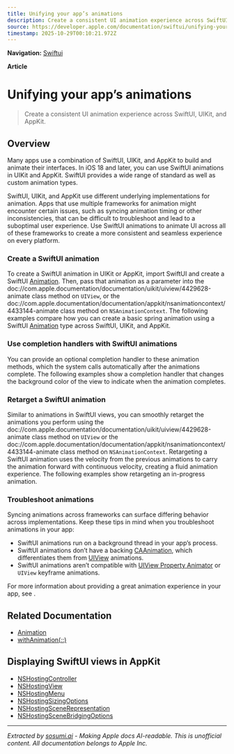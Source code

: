 ```yaml
---
title: Unifying your app’s animations
description: Create a consistent UI animation experience across SwiftUI, UIKit, and AppKit.
source: https://developer.apple.com/documentation/swiftui/unifying-your-app-s-animations
timestamp: 2025-10-29T00:10:21.972Z
---
```


**Navigation:** [Swiftui](/documentation/swiftui)

**Article**

# Unifying your app’s animations

> Create a consistent UI animation experience across SwiftUI, UIKit, and AppKit.

## Overview

Many apps use a combination of SwiftUI, UIKit, and AppKit to build and animate their interfaces. In iOS 18 and later, you can use SwiftUI animations in UIKit and AppKit. SwiftUI provides a wide range of standard as well as custom animation types.



SwiftUI, UIKit, and AppKit use different underlying implementations for animation. Apps that use multiple frameworks for animation might encounter certain issues, such as syncing animation timing or other inconsistencies, that can be difficult to troubleshoot and lead to a suboptimal user experience. Use SwiftUI animations to animate UI across all of these frameworks to create a more consistent and seamless experience on every platform.

### Create a SwiftUI animation

To create a SwiftUI animation in UIKit or AppKit, import SwiftUI and create a SwiftUI [Animation](/documentation/swiftui/animation). Then, pass that animation as a parameter into the doc://com.apple.documentation/documentation/uikit/uiview/4429628-animate class method on `UIView`, or the doc://com.apple.documentation/documentation/appkit/nsanimationcontext/4433144-animate class method on `NSAnimationContext`. The following examples compare how you can create a basic spring animation using a SwiftUI [Animation](/documentation/swiftui/animation) type across SwiftUI, UIKit, and AppKit.

### Use completion handlers with SwiftUI animations

You can provide an optional completion handler to these animation methods, which the system calls automatically after the animations complete. The following examples show a completion handler that changes the background color of the view to indicate when the animation completes.

### Retarget a SwiftUI animation

Similar to animations in SwiftUI views, you can smoothly retarget the animations you perform using the doc://com.apple.documentation/documentation/uikit/uiview/4429628-animate class method on `UIView` or the doc://com.apple.documentation/documentation/appkit/nsanimationcontext/4433144-animate class method on `NSAnimationContext`. Retargeting a SwiftUI animation uses the velocity from the previous animations to carry the animation forward with continuous velocity, creating a fluid animation experience. The following examples show retargeting an in-progress animation.

### Troubleshoot animations

Syncing animations across frameworks can surface differing behavior across implementations. Keep these tips in mind when you troubleshoot animations in your app:

- SwiftUI animations run on a background thread in your app’s process.
- SwiftUI animations don’t have a backing [CAAnimation](/documentation/QuartzCore/CAAnimation), which differentiates them from [UIView](/documentation/UIKit/UIView) animations.
- SwiftUI animations aren’t compatible with [UIView Property Animator](/documentation/UIKit/UIViewPropertyAnimator) or `UIView` keyframe animations.

For more information about providing a great animation experience in your app, see [](https://developer.apple.com/wwdc24/10145/).

## Related Documentation

- [Animation](/documentation/swiftui/animation)
- [withAnimation(_:_:)](/documentation/swiftui/withanimation(_:_:))

## Displaying SwiftUI views in AppKit

- [NSHostingController](/documentation/swiftui/nshostingcontroller)
- [NSHostingView](/documentation/swiftui/nshostingview)
- [NSHostingMenu](/documentation/swiftui/nshostingmenu)
- [NSHostingSizingOptions](/documentation/swiftui/nshostingsizingoptions)
- [NSHostingSceneRepresentation](/documentation/swiftui/nshostingscenerepresentation)
- [NSHostingSceneBridgingOptions](/documentation/swiftui/nshostingscenebridgingoptions)

---

*Extracted by [sosumi.ai](https://sosumi.ai) - Making Apple docs AI-readable.*
*This is unofficial content. All documentation belongs to Apple Inc.*

